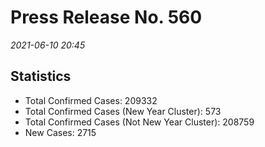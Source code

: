 
# Press Release No. 560
*2021-06-10 20:45*
## Statistics
* Total Confirmed Cases: 209332
* Total Confirmed Cases (New Year Cluster): 573
* Total Confirmed Cases (Not New Year Cluster): 208759
* New Cases: 2715



    
